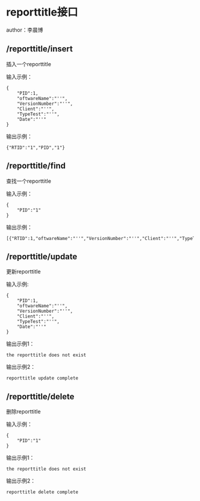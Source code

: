 # reporttitle接口
author：李晨博

## /reporttitle/insert
插入一个reporttitle

输入示例：
```
{               
    "PID":1,
    "oftwareName":"''",
    "VersionNumber":"''",
    "Client":"''",
    "TypeTest":"''",
    "Date":"''"
}
```

输出示例：
```
{"RTID":"1","PID","1"}
```

## /reporttitle/find
查找一个reporttitle

输入示例：
```
{
    "PID":"1"
}
```
输出示例：
```
[{"RTID":1,"oftwareName":"''","VersionNumber":"''","Client":"''","TypeTest":"''","Date":"''"}]
```

## /reporttitle/update
更新reporttitle

输入示例:
```
{               
    "PID":1,
    "oftwareName":"''",
    "VersionNumber":"''",
    "Client":"''",
    "TypeTest":"''",
    "Date":"''"
}
```

输出示例1：
```
the reporttitle does not exist
```
输出示例2：
```
reporttitle update complete
```

## /reporttitle/delete
删除reporttitle

输入示例：
```
{
    "PID":"1"
}
```
输出示例1：
```
the reporttitle does not exist
```
输出示例2：
```
reporttitle delete complete
```